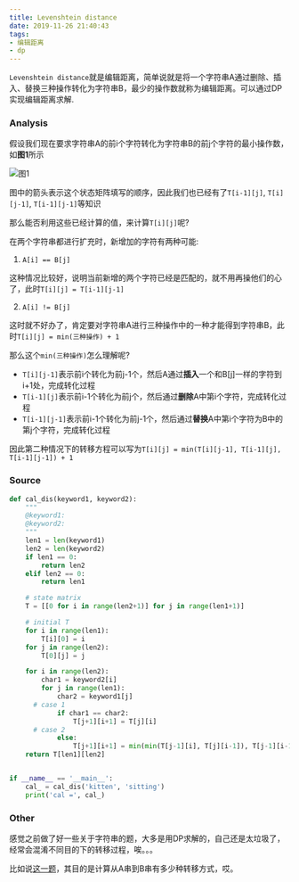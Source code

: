 ```yaml
---
title: Levenshtein distance
date: 2019-11-26 21:40:43
tags:
- 编辑距离
- dp
---
```


`Levenshtein distance`就是编辑距离，简单说就是将一个字符串A通过删除、插入、替换三种操作转化为字符串B，最少的操作数就称为编辑距离。可以通过DP实现编辑距离求解.

<!--more-->

### Analysis

假设我们现在要求字符串A的前i个字符转化为字符串B的前j个字符的最小操作数，如**图1**所示

![图1](https://image.zero22.top/levenshtein/levenshtein.png)

图中的箭头表示这个状态矩阵填写的顺序，因此我们也已经有了`T[i-1][j]`, `T[i][j-1]`, `T[i-1][j-1]`等知识

那么能否利用这些已经计算的值，来计算`T[i][j]`呢?

在两个字符串都进行扩充时，新增加的字符有两种可能:

1. `A[i] == B[j]`

这种情况比较好，说明当前新增的两个字符已经是匹配的，就不用再操他们的心了，此时`T[i][j] = T[i-1][j-1]`

2. `A[i] != B[j]`

这时就不好办了，肯定要对字符串A进行三种操作中的一种才能得到字符串B，此时`T[i][j] = min(三种操作) + 1`

那么这个`min(三种操作)`怎么理解呢?

- `T[i][j-1]`表示前i个转化为前j-1个，然后A通过**插入**一个和B[j]一样的字符到i+1处，完成转化过程
- `T[i-1][j]`表示前i-1个转化为前j个，然后通过**删除**A中第i个字符，完成转化过程
- `T[i-1][j-1]`表示前i-1个转化为前j-1个，然后通过**替换**A中第i个字符为B中的第j个字符，完成转化过程

因此第二种情况下的转移方程可以写为`T[i][j] = min(T[i][j-1], T[i-1][j], T[i-1][j-1]) + 1`


### Source

```python
def cal_dis(keyword1, keyword2):
	"""
	@keyword1: 
	@keyword2:
	"""
	len1 = len(keyword1)
	len2 = len(keyword2)
	if len1 == 0:
		return len2
	elif len2 == 0:
		return len1

	# state matrix
	T = [[0 for i in range(len2+1)] for j in range(len1+1)]

	# initial T
	for i in range(len1):
		T[i][0] = i
	for j in range(len2):
		T[0][j] = j

	for i in range(len2):
		char1 = keyword2[i]
		for j in range(len1):
			char2 = keyword1[j]
      # case 1
			if char1 == char2:
				T[j+1][i+1] = T[j][i]
      # case 2
			else:
				T[j+1][i+1] = min(min(T[j-1][i], T[j][i-1]), T[j-1][i-1]) + 1
	return T[len1][len2]


if __name__ == '__main__':
	cal_ = cal_dis('kitten', 'sitting')
	print('cal =', cal_)
```

### Other

感觉之前做了好一些关于字符串的题，大多是用DP求解的，自己还是太垃圾了，经常会混淆不同目的下的转移过程，唉。。。

比如说[这一题](https://zero22.top/2019/07/25/Distinct-Subsequences/)，其目的是计算从A串到B串有多少种转移方式，哎。
